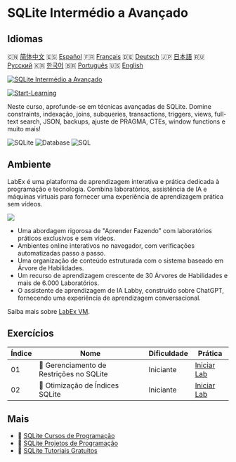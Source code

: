 # SQLite Intermédio a Avançado

## Idiomas

🇨🇳 [简体中文](README_zh.md) 🇪🇸 [Español](README_es.md) 🇫🇷 [Français](README_fr.md) 🇩🇪 [Deutsch](README_de.md) 🇯🇵 [日本語](README_ja.md) 🇷🇺 [Русский](README_ru.md) 🇰🇷 [한국어](README_ko.md) 🇧🇷 [Português](README_pt.md) 🇺🇸 [English](README.md) 

[![SQLite Intermédio a Avançado](https://cover-creator.labex.io/sqlite-intermediate-to-advanced.png?lang=pt)](https://labex.io/pt/courses/sqlite-intermediate-to-advanced)

[![Start-Learning](https://img.shields.io/badge/Start-Learning-whitesmoke?style=for-the-badge)](https://labex.io/pt/courses/sqlite-intermediate-to-advanced)

Neste curso, aprofunde-se em técnicas avançadas de SQLite. Domine constraints, indexação, joins, subqueries, transactions, triggers, views, full-text search, JSON, backups, ajuste de PRAGMA, CTEs, window functions e muito mais!

![SQLite](https://img.shields.io/badge/SQLite-whitesmoke?style=for-the-badge&logo=sqlite)
![Database](https://img.shields.io/badge/Database-whitesmoke?style=for-the-badge&logo=database)
![SQL](https://img.shields.io/badge/SQL-whitesmoke?style=for-the-badge&logo=sql)


## Ambiente

LabEx é uma plataforma de aprendizagem interativa e prática dedicada à programação e tecnologia. Combina laboratórios, assistência de IA e máquinas virtuais para fornecer uma experiência de aprendizagem prática sem vídeos.

![](https://tutorial-screenshot.getvm.io/images/vm-1725247253.png)

- Uma abordagem rigorosa de "Aprender Fazendo" com laboratórios práticos exclusivos e sem vídeos.
- Ambientes online interativos no navegador, com verificações automatizadas passo a passo.
- Uma organização de conteúdo estruturada com o sistema baseado em Árvore de Habilidades.
- Um recurso de aprendizagem crescente de 30 Árvores de Habilidades e mais de 6.000 Laboratórios.
- O assistente de aprendizagem de IA Labby, construído sobre ChatGPT, fornecendo uma experiência de aprendizagem conversacional.

Saiba mais sobre [LabEx VM](https://support.labex.io/using-labex/virtual-machine).

## Exercícios

|   Índice | Nome                                     | Dificuldade   | Prática                                                                                                            |
|----------|------------------------------------------|---------------|--------------------------------------------------------------------------------------------------------------------|
|       01 | 📖 Gerenciamento de Restrições no SQLite | Iniciante     | <a target='_blank' href='https://labex.io/pt/tutorials/sqlite-sqlite-constraint-management-552545'>Iniciar Lab</a> |
|       02 | 📖 Otimização de Índices SQLite          | Iniciante     | <a target='_blank' href='https://labex.io/pt/tutorials/sqlite-sqlite-index-optimization-552552'>Iniciar Lab</a>    |

## Mais

- 🔗 [SQLite Cursos de Programação](https://github.com/labex-labs/awesome-programming-courses)
- 🔗 [SQLite Projetos de Programação](https://github.com/labex-labs/awesome-programming-projects)
- 🔗 [SQLite Tutoriais Gratuitos](https://github.com/labex-labs/sqlite-free-tutorials)


